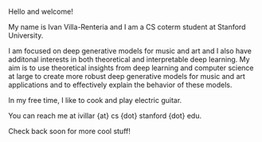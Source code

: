 Hello and welcome!

My name is Ivan Villa-Renteria and I am a CS coterm student at Stanford University.

I am focused on deep generative models for music and art and I also have additonal interests in both theoretical and interpretable deep learning. My aim is to use theoretical insights from deep learning and computer science at large to create more robust deep generative models for music and art applications and to effectively explain the behavior of these models.

In my free time, I like to cook and play electric guitar.

You can reach me at ivillar {at} cs {dot} stanford {dot} edu. 

Check back soon for more cool stuff!
